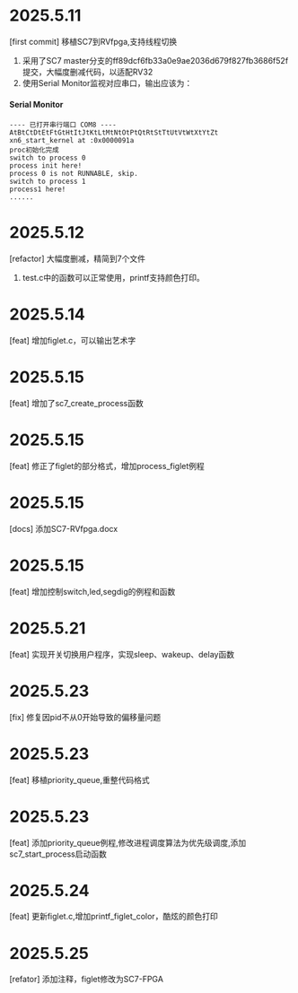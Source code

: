 # 2025.5.11
[first commit] 移植SC7到RVfpga,支持线程切换
1. 采用了SC7 master分支的ff89dcf6fb33a0e9ae2036d679f827fb3686f52f提交，大幅度删减代码，以适配RV32
2. 使用Serial Monitor监视对应串口，输出应该为：

#### Serial Monitor
```
---- 已打开串行端口 COM8 ----
AtBtCtDtEtFtGtHtItJtKtLtMtNtOtPtQtRtStTtUtVtWtXtYtZt
xn6_start_kernel at :0x0000091a
proc初始化完成
switch to process 0
process init here!
process 0 is not RUNNABLE, skip.
switch to process 1
process1 here!
......

```

# 2025.5.12
[refactor] 大幅度删减，精简到7个文件
1. test.c中的函数可以正常使用，printf支持颜色打印。

# 2025.5.14
[feat] 增加figlet.c，可以输出艺术字

# 2025.5.15
[feat] 增加了sc7_create_process函数

# 2025.5.15
[feat] 修正了figlet的部分格式，增加process_figlet例程

# 2025.5.15
[docs] 添加SC7-RVfpga.docx

# 2025.5.15
[feat] 增加控制switch,led,segdig的例程和函数

# 2025.5.21
[feat] 实现开关切换用户程序，实现sleep、wakeup、delay函数

# 2025.5.23
[fix] 修复因pid不从0开始导致的偏移量问题

# 2025.5.23
[feat] 移植priority_queue,重整代码格式

# 2025.5.23
[feat] 添加priority_queue例程,修改进程调度算法为优先级调度,添加sc7_start_process启动函数

# 2025.5.24
[feat] 更新figlet.c,增加printf_figlet_color，酷炫的颜色打印

# 2025.5.25
[refator] 添加注释，figlet修改为SC7-FPGA 